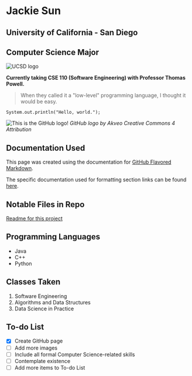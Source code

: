 # Jackie Sun
## University of California - San Diego
## Computer Science Major

![UCSD logo](https://upload.wikimedia.org/wikipedia/commons/1/18/UCSD_Seal.png)

**Currently taking CSE 110 (Software Engineering) with Professor Thomas Powell.**

> When they called it a "low-level" programming language, I thought it would be easy.

```
System.out.println("Hello, world.");
```

![This is the GitHub logo!](https://cdn.iconscout.com/icon/free/png-256/github-1767765-1502345.png)
*GitHub logo by Akveo*
*Creative Commons 4 Attribution*

## Documentation Used 

This page was created using the documentation for [GitHub Flavored Markdown](https://docs.github.com/en/get-started/writing-on-github/getting-started-with-writing-and-formatting-on-github/basic-writing-and-formatting-syntax).

The specific documentation used for formatting section links can be found [here](https://docs.github.com/en/get-started/writing-on-github/getting-started-with-writing-and-formatting-on-github/basic-writing-and-formatting-syntax#section-links).

## Notable Files in Repo
[Readme for this project](/README.md)

## Programming Languages
- Java
- C++
- Python

## Classes Taken
1. Software Engineering
2. Algorithms and Data Structures
3. Data Science in Practice

## To-do List
- [x] Create GitHub page
- [ ] Add more images
- [ ] Include all formal Computer Science-related skills
- [ ] Contemplate existence
- [ ] Add more items to To-do List